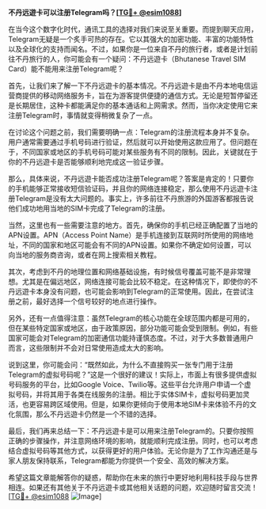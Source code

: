 **不丹远遊卡可以注册Telegram吗？[[TG💪+ @esim1088](https://t.me/s/esim1088)]**

在当今这个数字化时代，通讯工具的选择对我们来说至关重要。而提到聊天应用，Telegram无疑是一个炙手可热的存在。它以其强大的加密功能、丰富的功能特性以及全球化的支持而闻名。不过，如果你是一位来自不丹的旅行者，或者是计划前往不丹旅行的人，你可能会有一个疑问：不丹远遊卡（Bhutanese Travel SIM Card）能不能用来注册Telegram呢？

首先，让我们来了解一下不丹远遊卡的基本情况。不丹远遊卡是由不丹本地电信运营商提供的移动网络服务卡，旨在为游客提供便捷的通信方式。无论是短暂停留还是长期居住，这种卡都能满足你的基本通话和上网需求。然而，当你决定使用它来注册Telegram时，事情就变得稍微复杂了一点。

在讨论这个问题之前，我们需要明确一点：Telegram的注册流程本身并不复杂。用户通常需要通过手机号码进行验证，然后就可以开始使用这款应用了。但问题在于，不同国家或地区的手机号码可能对某些服务有不同的限制。因此，关键就在于你的不丹远遊卡是否能够顺利地完成这一验证步骤。

那么，具体来说，不丹远遊卡能否成功注册Telegram呢？答案是肯定的！只要你的手机能够正常接收短信验证码，并且你的网络连接稳定，那么使用不丹远遊卡注册Telegram是没有太大问题的。事实上，许多前往不丹旅游的外国游客都报告说他们成功地用当地的SIM卡完成了Telegram的注册。

当然，这里也有一些需要注意的地方。首先，确保你的手机已经正确配置了当地的APN设置。APN（Access Point Name）是手机连接到互联网时所使用的网络地址，不同的国家和地区可能会有不同的APN设置。如果你不确定如何设置，可以向当地的服务商咨询，或者在网上搜索相关教程。

其次，考虑到不丹的地理位置和网络基础设施，有时候信号覆盖可能不是非常理想。尤其是在偏远地区，网络连接可能会比较不稳定。在这种情况下，即使你的不丹远遊卡本身没有问题，也可能会影响到Telegram的正常使用。因此，在尝试注册之前，最好选择一个信号较好的地点进行操作。

另外，还有一点值得注意：虽然Telegram的核心功能在全球范围内都是可用的，但在某些特定国家或地区，由于政策原因，部分功能可能会受到限制。例如，有些国家可能会对Telegram的加密通信功能持谨慎态度。不过，对于大多数普通用户而言，这些限制并不会对日常使用造成太大的影响。

说到这里，你可能会问：“既然如此，为什么不直接购买一张专门用于注册Telegram的虚拟号码呢？”这是一个很好的建议！实际上，市面上有很多提供虚拟号码服务的平台，比如Google Voice、Twilio等。这些平台允许用户申请一个虚拟号码，并将其用于各类在线服务的注册。相比于实体SIM卡，虚拟号码更加灵活，也更容易跨区域使用。但是，如果你更倾向于使用本地SIM卡来体验不丹的文化氛围，那么不丹远遊卡仍然是一个不错的选择。

最后，我们再来总结一下：不丹远遊卡是可以用来注册Telegram的。只要你按照正确的步骤操作，并注意网络环境的影响，就能顺利完成注册。同时，也可以考虑结合虚拟号码等其他方式，以获得更好的用户体验。无论你是为了工作沟通还是与家人朋友保持联系，Telegram都能为你提供一个安全、高效的解决方案。

希望这篇文章能解答你的疑惑，帮助你在未来的旅行中更好地利用科技手段与世界相连。如果还有其他关于不丹远遊卡或其他相关话题的问题，欢迎随时留言交流！[[TG💪+ @esim1088](https://t.me/s/esim1088) ![Image](https://i.postimg.cc/4NQfJmqS/Snipaste-2025-05-13-00-14-12.png)]